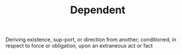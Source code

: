 ---
title: Dependent
letter: D
permalink: "/definitions/bld-dependent.html"
body: Deriving existence, sup-port, or direction from another; conditioned, in respect
  to force or obligation, upon an extraneous act or fact
published_at: '2018-07-07'
source: Black's Law Dictionary 2nd Ed (1910)
layout: post
---